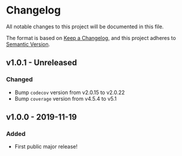 # Changelog

All notable changes to this project will be documented in this file.

The format is based on [Keep a Changelog](https://keepachangelog.com/en/1.0.0/),
and this project adheres to [Semantic Version](https://semver.org/spec/v2.0.0.html).

## v1.0.1 - Unreleased

### Changed
- Bump `codecov` version from v2.0.15 to v2.0.22
- Bump `coverage` version from v4.5.4 to v5.1

## v1.0.0 - 2019-11-19

### Added
- First public major release!
